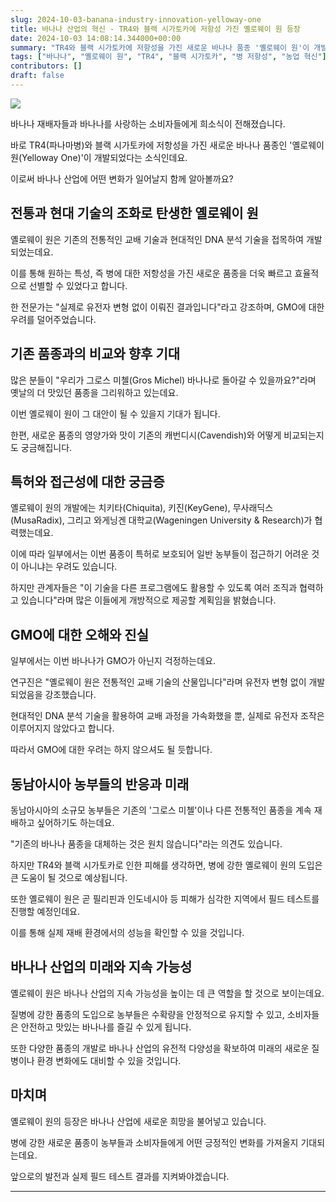```yaml
---
slug: 2024-10-03-banana-industry-innovation-yelloway-one
title: 바나나 산업의 혁신 - TR4와 블랙 시가토카에 저항성 가진 옐로웨이 원 등장
date: 2024-10-03 14:08:14.344000+00:00
summary: "TR4와 블랙 시가토카에 저항성을 가진 새로운 바나나 품종 '옐로웨이 원'이 개발되었습니다."
tags: ["바나나", "옐로웨이 원", "TR4", "블랙 시가토카", "병 저항성", "농업 혁신"]
contributors: []
draft: false
---
```


![](https://blogger.googleusercontent.com/img/a/AVvXsEg16wXREvfmVst8R7GFRn55o84W6yDTsljSiK2EMUn1jj9ikx1ZF6c9NgOdADDyEHbS1IYG7AQ5RISSrwiWdiW7XhwT6zY4DaAhe4cTUwR4VJwi5WQXH10yqfXX-bHJ7LJpo0B_bLAaIiBG3ekSXKpBUZeFrxjAYEqDwEJW9OUWpURWiRZlUPyCwDnEEhc)

바나나 재배자들과 바나나를 사랑하는 소비자들에게 희소식이 전해졌습니다.

바로 TR4(파나마병)와 블랙 시가토카에 저항성을 가진 새로운 바나나 품종인 '옐로웨이 원(Yelloway One)'이 개발되었다는 소식인데요.

이로써 바나나 산업에 어떤 변화가 일어날지 함께 알아볼까요?

## 전통과 현대 기술의 조화로 탄생한 옐로웨이 원

옐로웨이 원은 기존의 전통적인 교배 기술과 현대적인 DNA 분석 기술을 접목하여 개발되었는데요.

이를 통해 원하는 특성, 즉 병에 대한 저항성을 가진 새로운 품종을 더욱 빠르고 효율적으로 선별할 수 있었다고 합니다.

한 전문가는 "실제로 유전자 변형 없이 이뤄진 결과입니다"라고 강조하며, GMO에 대한 우려를 덜어주었습니다.

## 기존 품종과의 비교와 향후 기대

많은 분들이 "우리가 그로스 미첼(Gros Michel) 바나나로 돌아갈 수 있을까요?"라며 옛날의 더 맛있던 품종을 그리워하고 있는데요.

이번 옐로웨이 원이 그 대안이 될 수 있을지 기대가 됩니다.

한편, 새로운 품종의 영양가와 맛이 기존의 캐번디시(Cavendish)와 어떻게 비교되는지도 궁금해집니다.

## 특허와 접근성에 대한 궁금증

옐로웨이 원의 개발에는 치키타(Chiquita), 키진(KeyGene), 무사래딕스(MusaRadix), 그리고 와게닝겐 대학교(Wageningen University & Research)가 협력했는데요.

이에 따라 일부에서는 이번 품종이 특허로 보호되어 일반 농부들이 접근하기 어려운 것이 아니냐는 우려도 있습니다.

하지만 관계자들은 "이 기술을 다른 프로그램에도 활용할 수 있도록 여러 조직과 협력하고 있습니다"라며 많은 이들에게 개방적으로 제공할 계획임을 밝혔습니다.

## GMO에 대한 오해와 진실

일부에서는 이번 바나나가 GMO가 아닌지 걱정하는데요.

연구진은 "옐로웨이 원은 전통적인 교배 기술의 산물입니다"라며 유전자 변형 없이 개발되었음을 강조했습니다.

현대적인 DNA 분석 기술을 활용하여 교배 과정을 가속화했을 뿐, 실제로 유전자 조작은 이루어지지 않았다고 합니다.

따라서 GMO에 대한 우려는 하지 않으셔도 될 듯합니다.

## 동남아시아 농부들의 반응과 미래

동남아시아의 소규모 농부들은 기존의 '그로스 미첼'이나 다른 전통적인 품종을 계속 재배하고 싶어하기도 하는데요.

"기존의 바나나 품종을 대체하는 것은 원치 않습니다"라는 의견도 있습니다.

하지만 TR4와 블랙 시가토카로 인한 피해를 생각하면, 병에 강한 옐로웨이 원의 도입은 큰 도움이 될 것으로 예상됩니다.

또한 옐로웨이 원은 곧 필리핀과 인도네시아 등 피해가 심각한 지역에서 필드 테스트를 진행할 예정인데요.

이를 통해 실제 재배 환경에서의 성능을 확인할 수 있을 것입니다.

## 바나나 산업의 미래와 지속 가능성

옐로웨이 원은 바나나 산업의 지속 가능성을 높이는 데 큰 역할을 할 것으로 보이는데요.

질병에 강한 품종의 도입으로 농부들은 수확량을 안정적으로 유지할 수 있고, 소비자들은 안전하고 맛있는 바나나를 즐길 수 있게 됩니다.

또한 다양한 품종의 개발로 바나나 산업의 유전적 다양성을 확보하여 미래의 새로운 질병이나 환경 변화에도 대비할 수 있을 것입니다.

## 마치며

옐로웨이 원의 등장은 바나나 산업에 새로운 희망을 불어넣고 있습니다.

병에 강한 새로운 품종이 농부들과 소비자들에게 어떤 긍정적인 변화를 가져올지 기대되는데요.

앞으로의 발전과 실제 필드 테스트 결과를 지켜봐야겠습니다.

---
